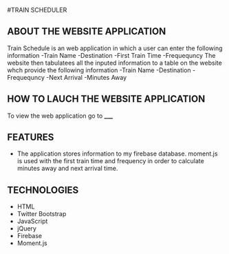 #TRAIN SCHEDULER

## ABOUT THE WEBSITE APPLICATION

Train Schedule is an web application in which a user can enter the following information
-Train Name
-Destination
-First Train Time
-Frequequncy
The website then tabulatees all the inputed information to a table on the website whch provide the following information
-Train Name
-Destination
-Frequequncy
-Next Arrival
-Minutes Away

## HOW TO LAUCH THE WEBSITE APPLICATION

To view the web application go to ****\_\_\_****

## FEATURES

- The application stores information to my firebase database. moment.js is used with the first train time and frequency in order to calculate minutes away and next arrival time.

## TECHNOLOGIES

- HTML
- Twitter Bootstrap
- JavaScript
- jQuery
- Firebase
- Moment.js
